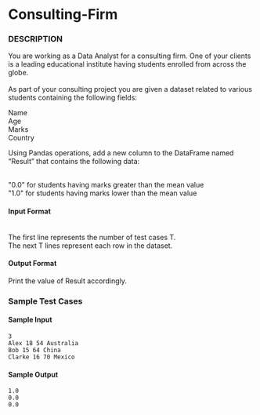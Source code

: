 # Consulting-Firm
### DESCRIPTION
You are working as a Data Analyst for a consulting firm. One of your clients is a leading educational institute having students enrolled from across the globe.  
 <br>As part of your consulting project you are given a dataset related to various students containing the following fields:

Name
<br>Age
<br>Marks 
<br>Country
 
Using Pandas operations, add a new column to the DataFrame named “Result” that contains the following data:

<br>"0.0" for students having marks greater than the mean value
<br>"1.0" for students having marks lower than the mean value
 
#### Input Format

<br>The first line represents the number of test cases T.
<br>The next T lines represent each row in the dataset.

#### Output Format

Print the value of Result accordingly.

### Sample Test Cases

#### Sample Input
```
3
Alex 18 54 Australia
Bob 15 64 China
Clarke 16 70 Mexico
```
#### Sample Output
```
1.0
0.0
0.0
```
